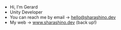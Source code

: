 - Hi, I’m Gerard
- Unity Developer
- You can reach me by email -> hello@sharashino.dev
- My web -> www.sharashino.dev (back up!)
